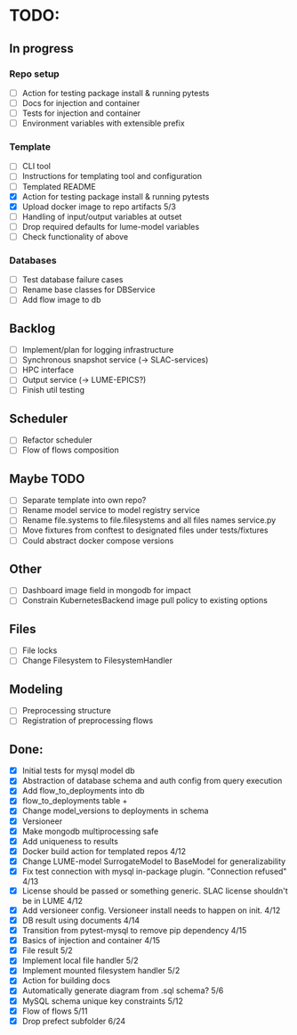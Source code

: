 # TODO:

## In progress
### Repo setup
- [ ] Action for testing package install & running pytests
- [ ] Docs for injection and container
- [ ] Tests for injection and container
- [ ] Environment variables with extensible prefix

### Template
- [ ] CLI tool
- [ ] Instructions for templating tool and configuration
- [ ] Templated README
- [x] Action for testing package install & running pytests
- [x] Upload docker image to repo artifacts 5/3
- [ ] Handling of input/output variables at outset
- [ ] Drop required defaults for lume-model variables
- [ ] Check functionality of above

### Databases
- [ ] Test database failure cases
- [ ] Rename base classes for DBService
- [ ] Add flow image to db

## Backlog
- [ ] Implement/plan for logging infrastructure
- [ ] Synchronous snapshot service (-> SLAC-services)
- [ ] HPC interface
- [ ] Output service (-> LUME-EPICS?)
- [ ] Finish util testing

## Scheduler
- [ ] Refactor scheduler
- [ ] Flow of flows composition

## Maybe TODO
- [ ] Separate template into own repo?
- [ ] Rename model service to model registry service
- [ ] Rename file.systems to file.filesystems and all files names service.py
- [ ] Move fixtures from conftest to designated files under tests/fixtures
- [ ] Could abstract docker compose versions

## Other
- [ ] Dashboard image field in mongodb for impact
- [ ] Constrain KubernetesBackend image pull policy to existing options

## Files
- [ ] File locks
- [ ] Change Filesystem to FilesystemHandler

## Modeling
- [ ] Preprocessing structure
- [ ] Registration of preprocessing flows

## Done:
- [x] Initial tests for mysql model db
- [x] Abstraction of database schema and auth config from query execution
- [x] Add flow_to_deployments into db
- [x] flow_to_deployments table +
- [x] Change model_versions to deployments in schema
- [x] Versioneer
- [x] Make mongodb multiprocessing safe
- [x] Add uniqueness to results
- [x] Docker build action for templated repos 4/12
- [x] Change LUME-model SurrogateModel to BaseModel for generalizability
- [x] Fix test connection with mysql in-package plugin. "Connection refused" 4/13
- [x] License should be passed or something generic. SLAC license shouldn't be in LUME 4/12
- [x] Add versioneer config. Versioneer install needs to happen on init. 4/12
- [x] DB result using documents 4/14
- [x] Transition from pytest-mysql to remove pip dependency 4/15
- [x] Basics of injection and container 4/15
- [x] File result 5/2
- [x] Implement local file handler 5/2
- [x] Implement mounted filesystem handler 5/2
- [x] Action for building docs
- [x] Automatically generate diagram from .sql schema? 5/6
- [x] MySQL schema unique key constraints 5/12
- [x] Flow of flows 5/11
- [x] Drop prefect subfolder 6/24
